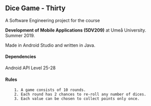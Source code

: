 ## Dice Game - Thirty

A Software Engineering project for the course 

<strong>Development of Mobile Applications (5DV209)</strong> at Umeå University. Summer 2019.

Made in Android Studio and written in Java.
#### Dependencies

Android API Level 25-28

#### Rules

        1. A game consists of 10 rounds.
        2. Each round has 2 chances to re-roll any number of dices.
        3. Each value can be chosen to collect points only once.


